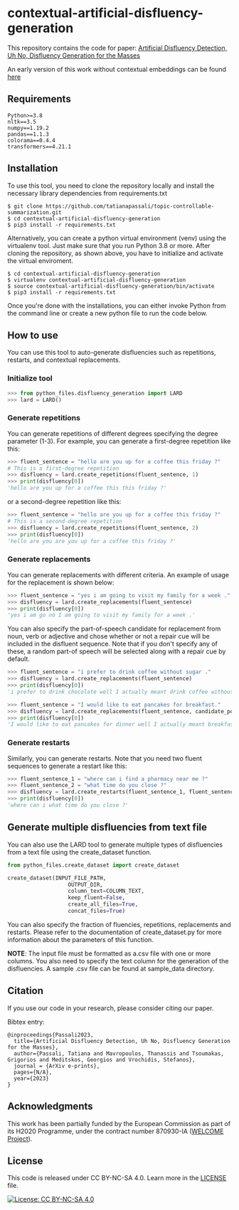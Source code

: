 # contextual-artificial-disfluency-generation

This repository contains the code for paper: [Artificial Disfluency Detection, Uh No, Disfluency Generation for the Masses](https://arxiv.org/abs/2211.09235)

An early version of this work without contextual embeddings can be found [here](http://www.lrec-conf.org/proceedings/lrec2022/pdf/2022.lrec-1.249.pdf)

## Requirements
`Python>=3.8`  
`nltk==3.5`  
`numpy==1.19.2`  
`pandas==1.1.3`  
`colorama==0.4.4`  
`transformers==4.21.1`

## Installation 
To use this tool, you need to clone the repository locally and 
install the necessary library dependencies from requirements.txt
```
$ git clone https://github.com/tatianapassali/topic-controllable-summarization.git
$ cd contextual-artificial-disfluency-generation
$ pip3 install -r requirements.txt
```

Alternatively, you can create a python virtual environment (venv) using the virtualenv tool.
Just make sure that you run Python 3.8 or more. After cloning the repository, as shown above,
you have to initialize and activate the virtual enviroment.
```
$ cd contextual-artificial-disfluency-generation
$ virtualenv contextual-artificial-disfluency-generation
$ source contextual-artificial-disfluency-generation/bin/activate
$ pip3 install -r requirements.txt
```

Once you're done with the installations, you can either invoke Python from the command line 
or create a new python file to run the code below.
## How to use 
You can use this tool to auto-generate disfluencies such as repetitions, restarts, and contextual replacements.

### Initialize tool
```python
>>> from python_files.disfluency_generation import LARD
>>> lard = LARD()
```

### Generate repetitions
You can generate repetitions of different degrees specifying the degree parameter (1-3). For example, you can generate 
a first-degree repetition like this:
```python
>>> fluent_sentence = "hello are you up for a coffee this friday ?"
# This is a first-degree repetition
>>> disfluency = lard.create_repetitions(fluent_sentence, 1)
>>> print(disfluency[0])
'hello are you up for a coffee this this friday ?'
```
or a second-degree repetition like this:
```python
>>> fluent_sentence = "hello are you up for a coffee this friday ?"
# This is a second-degree repetition
>>> disfluency = lard.create_repetitions(fluent_sentence, 2)
>>> print(disfluency[0])
'hello are you are you up for a coffee this friday ?'
```

### Generate replacements
You can generate replacements with different criteria. An example of usage for the replacement is shown below:

```python
>>> fluent_sentence = "yes i am going to visit my family for a week ."
>>> disfluency = lard.create_replacements(fluent_sentence)
>>> print(disfluency[0])
'yes i am go no I am going to visit my family for a week .'
```
You can also specify the part-of-speech candidate for replacement from noun, verb or adjective and chose whether or not
a repair cue will be included in the disfluent sequence. Note that if you don't specify any of these,
a random part-of speech will be selected along with a repair cue by default. 

```python
>>> fluent_sentence = "i prefer to drink coffee without sugar ."
>>> disfluency = lard.create_replacements(fluent_sentence)
>>> print(disfluency[0])
'i prefer to drink chocolate well I actually meant drink coffee without sugar .'
```

```python
>>> fluent_sentence = "I would like to eat pancakes for breakfast."
>>> disfluency = lard.create_replacements(fluent_sentence, candidate_pos='NOUN')
>>> print(disfluency[0])
'I would like to eat pancakes for dinner well I actually meant breakfast .'
```

### Generate restarts 
Similarly, you can generate restarts. Note that you need two fluent
sequences to generate a restart like this:

```python
>>> fluent_sentence_1 = "where can i find a pharmacy near me ?"
>>> fluent_sentence_2 = "what time do you close ?"
>>> disfluency = lard.create_restarts(fluent_sentence_1, fluent_sentence_2)
>>> print(disfluency[0])
'where can i what time do you close ?'
```

## Generate multiple disfluencies from text file
You can also use the LARD tool to generate multiple types of disfluencies from a text file using the create_dataset
function.

```python
from python_files.create_dataset import create_dataset

create_dataset(INPUT_FILE_PATH,
                   OUTPUT_DIR,
                   column_text=COLUMN_TEXT,
                   keep_fluent=False,
                   create_all_files=True,
                   concat_files=True)
```

You can also specify the fraction of fluencies, repetitions, replacements and restarts. Please refer to the documentation of create_dataset.py for more information about the parameters of this function.

**NOTE**: The input file must be formatted as a.csv file with one or more columns. You also need to specify the text column for the generation of the
disfluencies. A sample .csv file can be found at sample_data directory.

## Citation

If you use our code in your research, please consider citing our paper.

Bibtex entry:

```
@inproceedings{Passali2023,
  title={Artificial Disfluency Detection, Uh No, Disfluency Generation for the Masses},
  author={Passali, Tatiana and Mavropoulos, Thanassis and Tsoumakas, Grigorios and Meditskos, Georgios and Vrochidis, Stefanos},
  journal = {ArXiv e-prints},
  pages={N/A},
  year={2023}
}
```

## Acknowledgments
This work has been partially funded by the European Commission as part of its H2020 Programme, under the contract number 870930-IA ([WELCOME Project](https://welcome-h2020.eu/)).

## License
This code is released under CC BY-NC-SA 4.0. Learn more in the [LICENSE](LICENSE.txt) file. 

[![License: CC BY-NC-SA 4.0](https://img.shields.io/badge/License-CC_BY--NC--SA_4.0-lightgrey.svg)](https://creativecommons.org/licenses/by-nc-sa/4.0/)


